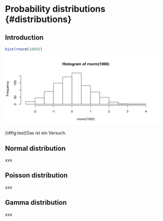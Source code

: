
# Probability distributions {#distributions}

## Introduction


```r
hist(rnorm(1000))
```

<div class="figure">
<img src="03-distributions_files/figure-html/test-1.png" alt="Das ist ein Versuch." width="768" />
<p class="caption">(\#fig:test)Das ist ein Versuch.</p>
</div>


## Normal distribution
xxx

## Poisson distribution
xxx

## Gamma distribution
xxx


